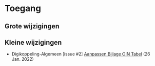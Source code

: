 # Toegang
## Grote wijzigingen

## Kleine wijzigingen
* Digikoppeling-Algemeen [issue #2] [Aanpassen Bijlage OIN Tabel](https://github.com/Logius-standaarden/Digikoppeling-Algemeen/issues/2) (26 Jan. 2022)
